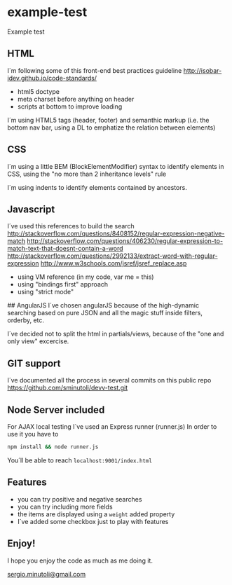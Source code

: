 # example-test
Example test

## HTML
I´m following some of this front-end best practices guideline
http://isobar-idev.github.io/code-standards/

* html5 doctype
* meta charset before anything on header
* scripts at bottom to improve loading

I´m using HTML5 tags (header, footer) and semanthic markup (i.e. the bottom nav bar, using a DL to emphatize the relation between elements)

## CSS
I´m using a little BEM (BlockElementModifier) syntax to identify elements in CSS, using the "no more than 2 inheritance levels" rule

I´m using indents to identify elements contained by ancestors.

## Javascript
I´ve used this references to build the search
http://stackoverflow.com/questions/8408152/regular-expression-negative-match
http://stackoverflow.com/questions/406230/regular-expression-to-match-text-that-doesnt-contain-a-word
http://stackoverflow.com/questions/2992133/extract-word-with-regular-expression
http://www.w3schools.com/jsref/jsref_replace.asp

* using VM reference (in my code, var me = this)
* using "bindings first" approach
* using "strict mode"

## AngularJS
I´ve chosen angularJS because of the high-dynamic searching based on pure JSON and all the magic stuff inside filters, orderby, etc.

I´ve decided not to split the html in partials/views, because of the "one and only view" excercise.

## GIT support
I´ve documented all the process in several commits on this public repo
https://github.com/sminutoli/devv-test.git

## Node Server included
For AJAX local testing I´ve used an Express runner (runner.js)
In order to use it you have to 
```bash
npm install && node runner.js
```
You´ll be able to reach ```localhost:9001/index.html```

## Features

* you can try positive and negative searches
* you can try including more fields
* the items are displayed using a `weight` added property
* I´ve added some checkbox just to play with features

## Enjoy!
I hope you enjoy the code as much as me doing it.

sergio.minutoli@gmail.com
